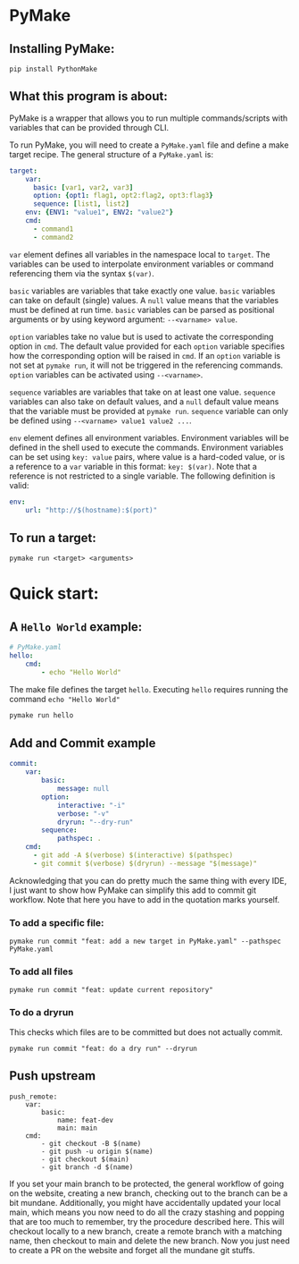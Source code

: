 # PyMake

## Installing PyMake:

```commandline
pip install PythonMake
```

## What this program is about:

PyMake is a wrapper that allows you to run multiple commands/scripts with variables that can be provided through CLI.

To run PyMake, you will need to create a `PyMake.yaml` file and define a make target recipe. The general structure of 
a `PyMake.yaml` is: 

```yaml
target:
    var:
      basic: [var1, var2, var3]
      option: {opt1: flag1, opt2:flag2, opt3:flag3}
      sequence: [list1, list2]
    env: {ENV1: "value1", ENV2: "value2"}
    cmd:
      - command1
      - command2
```
`var` element defines all variables in the namespace local to `target`. The variables
can be used to interpolate environment variables or command referencing them via the syntax `$(var)`. 

`basic` variables are variables that take exactly one value. `basic` variables can take on default (single) values. A 
`null` value means that the variables must be defined at run time. `basic` variables can be parsed as positional arguments
or by using keyword argument: `--<varname> value`.

`option` variables take no value but is used to activate the corresponding 
option in `cmd`. The default value provided for each `option` variable specifies how the corresponding option will be
raised in `cmd`. If an `option` variable is not set at `pymake run`, it will not be triggered in the referencing commands.
`option` variables can be activated using `--<varname>`.

`sequence` variables are variables that take on at least one value. `sequence` variables can also take on default values,
and a `null` default value means that the variable must be provided at `pymake run`. `sequence` variable can only be defined
using `--<varname> value1 value2 ...`.

`env` element defines all environment variables. Environment variables will be defined in the shell used to execute the commands.
Environment variables can be set using `key: value` pairs, where value is a hard-coded value, or is a reference to a `var`
variable in this format: `key: $(var)`. Note that a reference is not restricted to a single variable. The following definition
is valid:

```yaml
env:
    url: "http://$(hostname):$(port)"
```


## To run a target:

```commandline
pymake run <target> <arguments>
```

# Quick start:

## A `Hello World` example:

```yaml
# PyMake.yaml
hello:
    cmd:
        - echo "Hello World"
```
The make file defines the target `hello`. Executing `hello` requires running the command `echo "Hello World"`

```bash
pymake run hello
```

## Add and Commit example
```yaml
commit:
    var:
        basic:
            message: null
        option:
            interactive: "-i"
            verbose: "-v"
            dryrun: "--dry-run"
        sequence:
            pathspec: .
    cmd:
      - git add -A $(verbose) $(interactive) $(pathspec)
      - git commit $(verbose) $(dryrun) --message "$(message)"
```
Acknowledging that you can do pretty much the same thing with every IDE, I just want to show how PyMake can simplify
this add to commit git workflow. Note that here you have to add in the quotation marks yourself. 

### To add a specific file: 
```commandline
pymake run commit "feat: add a new target in PyMake.yaml" --pathspec PyMake.yaml
```

### To add all files
```commandline
pymake run commit "feat: update current repository"
```

### To do a dryrun 
This checks which files are to be committed but does not actually commit. 

```commandline
pymake run commit "feat: do a dry run" --dryrun
```

## Push upstream
```commandline
push_remote:
    var:
        basic:
            name: feat-dev
            main: main
    cmd:
        - git checkout -B $(name)
        - git push -u origin $(name)
        - git checkout $(main)
        - git branch -d $(name)
```

If you set your main branch to be protected, the general workflow of going on the website, creating a new branch, checking out 
to the branch can be a bit mundane. Additionally, you might have accidentally updated your local main, which means you now need 
to do all the crazy stashing and popping that are too much to remember, try the procedure described here. This will checkout 
locally to a new branch, create a remote branch with a matching name, then checkout to main and delete the new branch. Now 
you just need to create a PR on the website and forget all the mundane git stuffs. 